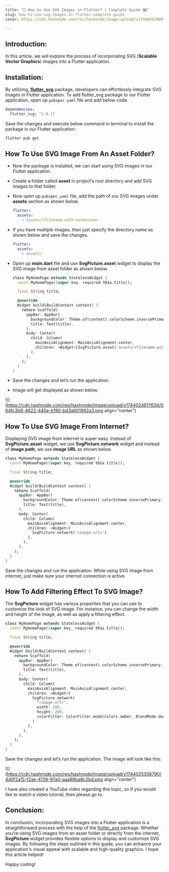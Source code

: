 ```yaml
---
title: "🚀 How to Use SVG Images in Flutter? | Complete Guide 🖼️"
slug: how-to-use-svg-images-in-flutter-complete-guide
cover: https://cdn.hashnode.com/res/hashnode/image/upload/v1744026180074/5f58187a-636b-4cbd-9261-45bac3ff0f43.png

---
```


## Introduction:

In this article, we will explore the process of incorporating SVG (**Scalable Vector Graphics**) images into a Flutter application.

## Installation:

By utilizing, [**flutter\_svg**](https://pub.dev/packages/flutter_svg) package, developers can effortlessly integrate SVG images in Flutter application. To add flutter\_svg package to our Flutter application, open up `pubspec.yaml` file and add below code.

```yaml
dependencies:
  flutter_svg: ^2.0.17
```

Save the changes and execute below command in terminal to install the package in our Flutter application.

```bash
flutter pub get
```

## How To Use SVG Image From An Asset Folder?

* Now the package is installed, we can start using SVG images in our Flutter application.
    
* Create a folder called **asset** in project’s root directory and add SVG images to that folder.
    
* Now open up `pubspec.yaml` file, add the path of our SVG images under **assets** section as shown below.
    
    ```yaml
    flutter:
      assets:
        - assets/<filename-with-extension>
    ```
    
* If you have multiple images, then just specify the directory name as shown below and save the changes.
    
    ```yaml
    flutter:
      assets:
        - assets/
    ```
    
* Open up **main.dart** file and use **SvgPicture.asset** widget to display the SVG image from asset folder as shown below.
    
    ```dart
    class MyHomePage extends StatelessWidget {
      const MyHomePage({super.key, required this.title});
    
      final String title;
    
      @override
      Widget build(BuildContext context) {
        return Scaffold(
          appBar: AppBar(
            backgroundColor: Theme.of(context).colorScheme.inversePrimary,
            title: Text(title),
          ),
          body: Center(
            child: Column(
              mainAxisAlignment: MainAxisAlignment.center,
              children: <Widget>[SvgPicture.asset('assets/<filename-with-extension>')],
            ),
          ),
        );
      }
    }
    ```
    
* Save the changes and let’s run the application.
    
* Image will get displayed as shown below.
    

![](https://cdn.hashnode.com/res/hashnode/image/upload/v1744024817634/064fc3b8-4622-445e-b190-bd3a601992a3.png align="center")

## How To Use SVG Image From Internet?

Displaying SVG image from internet is super easy. Instead of **SvgPicture.asset** widget, we use **SvgPicture.network** widget and instead of **image path**, we use **image URL** as shown below.

```dart
class MyHomePage extends StatelessWidget {
  const MyHomePage({super.key, required this.title});

  final String title;

  @override
  Widget build(BuildContext context) {
    return Scaffold(
      appBar: AppBar(
        backgroundColor: Theme.of(context).colorScheme.inversePrimary,
        title: Text(title),
      ),
      body: Center(
        child: Column(
          mainAxisAlignment: MainAxisAlignment.center,
          children: <Widget>[
            SvgPicture.network('<image-url>')
          ],
        ),
      ),
    );
  }
}
```

Save the changes and run the application. While using SVG image from internet, just make sure your internet connection is active.

## How To Add Filtering Effect To SVG Image?

The **SvgPicture** widget has various properties that you can use to customize the look of SVG image. For instance, you can change the width and height of the image, as well as apply a filtering effect.

```dart
class MyHomePage extends StatelessWidget {
  const MyHomePage({super.key, required this.title});

  final String title;

  @override
  Widget build(BuildContext context) {
    return Scaffold(
      appBar: AppBar(
        backgroundColor: Theme.of(context).colorScheme.inversePrimary,
        title: Text(title),
      ),
      body: Center(
        child: Column(
          mainAxisAlignment: MainAxisAlignment.center,
          children: <Widget>[
            SvgPicture.network(
              "<image-url>",
              width: 200,
              height: 200,
              colorFilter: ColorFilter.mode(Colors.amber, BlendMode.darken),
            )
          ],
        ),
      ),
    );
  }
}
```

Save the changes and let’s run the application. The image will look like this:

![](https://cdn.hashnode.com/res/hashnode/image/upload/v1744025358790/4d0f2a15-f2ae-4139-97a0-aaa98ba8c2bd.png align="center")

I have also created a YouTube video regarding this topic, so if you would like to watch a video tutorial, then please go to.

## Conclusion:

In conclusion, incorporating SVG images into a Flutter application is a straightforward process with the help of the [flutter\_svg](https://pub.dev/packages/flutter_svg) package. Whether you're using SVG images from an asset folder or directly from the internet, **SvgPicture** widget provides flexible options to display and customize SVG images. By following the steps outlined in this guide, you can enhance your application's visual appeal with scalable and high-quality graphics. I hope this article helped!

Happy coding!